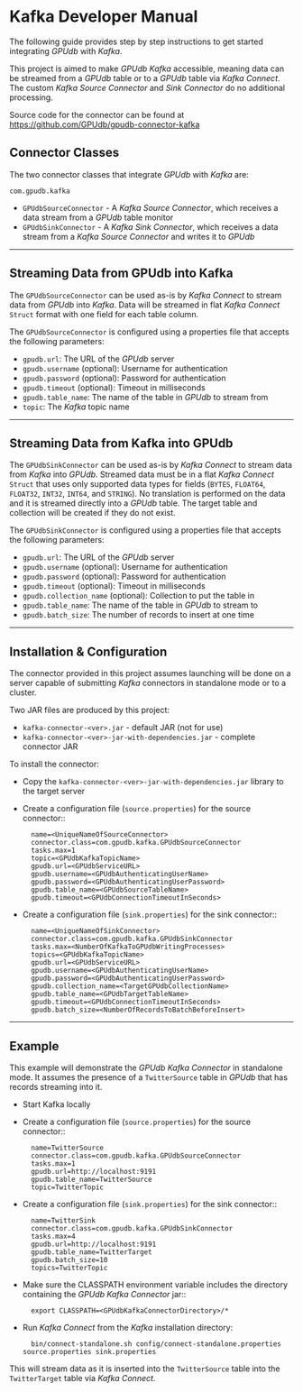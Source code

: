 Kafka Developer Manual
======================

The following guide provides step by step instructions to get started
integrating *GPUdb* with *Kafka*.

This project is aimed to make *GPUdb* *Kafka* accessible, meaning data can be
streamed from a *GPUdb* table or to a *GPUdb* table via *Kafka Connect*.  The
custom *Kafka Source Connector* and *Sink Connector* do no additional
processing.

Source code for the connector can be found at https://github.com/GPUdb/gpudb-connector-kafka


Connector Classes
-----------------

The two connector classes that integrate *GPUdb* with *Kafka* are:

``com.gpudb.kafka``

* ``GPUdbSourceConnector`` - A *Kafka Source Connector*, which receives a data
stream from a *GPUdb* table monitor
* ``GPUdbSinkConnector`` - A *Kafka Sink Connector*, which receives a data
stream from a *Kafka Source Connector* and writes it to *GPUdb*


-----


Streaming Data from GPUdb into Kafka
------------------------------------

The ``GPUdbSourceConnector`` can be used as-is by *Kafka Connect* to stream
data from *GPUdb* into *Kafka*. Data will be streamed in flat *Kafka Connect*
``Struct`` format with one field for each table column.

The ``GPUdbSourceConnector`` is configured using a properties file that
accepts the following parameters:

* ``gpudb.url``: The URL of the *GPUdb* server
* ``gpudb.username`` (optional): Username for authentication
* ``gpudb.password`` (optional): Password for authentication
* ``gpudb.timeout`` (optional): Timeout in milliseconds 
* ``gpudb.table_name``: The name of the table in *GPUdb* to stream from
* ``topic``: The *Kafka* topic name


-----


Streaming Data from Kafka into GPUdb
------------------------------------

The ``GPUdbSinkConnector`` can be used as-is by *Kafka Connect* to stream
data from *Kafka* into *GPUdb*. Streamed data must be in a flat *Kafka Connect*
``Struct`` that uses only supported data types for fields (``BYTES``,
``FLOAT64``, ``FLOAT32``, ``INT32``, ``INT64``, and ``STRING``). No
translation is performed on the data and it is streamed directly into a
*GPUdb* table. The target table and collection will be created if they do
not exist.

The ``GPUdbSinkConnector`` is configured using a properties file that
accepts the following parameters:

* ``gpudb.url``: The URL of the *GPUdb* server
* ``gpudb.username`` (optional): Username for authentication
* ``gpudb.password`` (optional): Password for authentication
* ``gpudb.timeout`` (optional): Timeout in milliseconds
* ``gpudb.collection_name`` (optional): Collection to put the table in
* ``gpudb.table_name``: The name of the table in *GPUdb* to stream to
* ``gpudb.batch_size``: The number of records to insert at one time


-----


Installation & Configuration
----------------------------

The connector provided in this project assumes launching will be done on a
server capable of submitting *Kafka* connectors in standalone mode or to a
cluster.

Two JAR files are produced by this project:

* ``kafka-connector-<ver>.jar`` - default JAR (not for use)
* ``kafka-connector-<ver>-jar-with-dependencies.jar`` - complete connector JAR

To install the connector:

* Copy the ``kafka-connector-<ver>-jar-with-dependencies.jar`` library to the
  target server

* Create a configuration file (``source.properties``) for the source connector::

        name=<UniqueNameOfSourceConnector>
        connector.class=com.gpudb.kafka.GPUdbSourceConnector
        tasks.max=1
        topic=<GPUdbKafkaTopicName>
        gpudb.url=<GPUdbServiceURL>
        gpudb.username=<GPUdbAuthenticatingUserName>
        gpudb.password=<GPUdbAuthenticatingUserPassword>
        gpudb.table_name=<GPUdbSourceTableName>
        gpudb.timeout=<GPUdbConnectionTimeoutInSeconds>

* Create a configuration file (``sink.properties``) for the sink connector::

        name=<UniqueNameOfSinkConnector>
        connector.class=com.gpudb.kafka.GPUdbSinkConnector
        tasks.max=<NumberOfKafkaToGPUdbWritingProcesses>
        topics=<GPUdbKafkaTopicName>
        gpudb.url=<GPUdbServiceURL>
        gpudb.username=<GPUdbAuthenticatingUserName>
        gpudb.password=<GPUdbAuthenticatingUserPassword>
        gpudb.collection_name=<TargetGPUdbCollectionName>
        gpudb.table_name=<GPUdbTargetTableName>
        gpudb.timeout=<GPUdbConnectionTimeoutInSeconds>
        gpudb.batch_size=<NumberOfRecordsToBatchBeforeInsert>


-----


Example
-------

This example will demonstrate the *GPUdb Kafka Connector* in standalone mode.
It assumes the presence of a ``TwitterSource`` table in *GPUdb* that has records
streaming into it.

* Start Kafka locally

* Create a configuration file (``source.properties``) for the source connector::

        name=TwitterSource
        connector.class=com.gpudb.kafka.GPUdbSourceConnector
        tasks.max=1
        gpudb.url=http://localhost:9191
        gpudb.table_name=TwitterSource
        topic=TwitterTopic

* Create a configuration file (``sink.properties``) for the sink connector::

        name=TwitterSink
        connector.class=com.gpudb.kafka.GPUdbSinkConnector
        tasks.max=4
        gpudb.url=http://localhost:9191
        gpudb.table_name=TwitterTarget
        gpudb.batch_size=10
        topics=TwitterTopic

* Make sure the CLASSPATH environment variable includes the directory
  containing the *GPUdb Kafka Connector* jar::

        export CLASSPATH=<GPUdbKafkaConnectorDirectory>/*

* Run *Kafka Connect* from the *Kafka* installation directory:

        bin/connect-standalone.sh config/connect-standalone.properties source.properties sink.properties

This will stream data as it is inserted into the ``TwitterSource`` table into
the ``TwitterTarget`` table via *Kafka Connect*.
